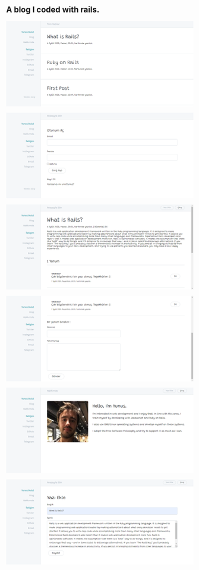 ## A blog I coded with rails.

<p align="center">
	<img src="app/assets/images/1.png">
</p>

<p align="center">
	<img src="app/assets/images/2.png">
</p>

<p align="center">
	<img src="app/assets/images/3.png">
</p>

<p align="center">
	<img src="app/assets/images/4.png">
</p>

<p align="center">
	<img src="app/assets/images/5.png">
</p>

<p align="center">
	<img src="app/assets/images/6.png">
</p>
